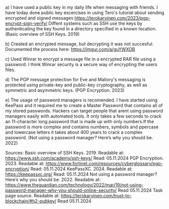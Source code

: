a) I have used a public key in my daily life when messaging with friends. I have today done public key excercises in using Tero's tutorial about sending encrypted and signed messages https://terokarvinen.com/2023/pgp-encrypt-sign-verify/ 
   Diffent systems such as SSH use the keys by authenticating the key found in a directory specified in a known location. (Basic overview of SSH Keys. 2019)

b) Created an encrypted message, but decrypting it was not succesful. Documented the process here: https://imgur.com/a/guYWXOB

c) Used  Winrar to encrypt a message file in a encrypted RAR file using a password. I think Winrar security is a  secure way of encrypting the users files.

d) The PGP message protection for Eve and Mallory's messaging is protected using private-key and public-key cryptography, as well as symmetric and asymmetric keys. (PGP Encryption. 2023)

e) The usage of password managers is recomended. I have started using KeePass and it required me to create a Master Password that contains all of my stored passwords. Hackers can target people that arent using password managers easily with automated tools. 
   It only takes a few seconds to crack an 11-character long password that is made up with only numbers.If the password is more complex and contains numbers, symbols and ppercase and lowercase letters it takes about 400 years to crack a complex password. 
   (Not using a password manager? Here’s why you should be. 2022)



Sources:
Basic overview of SSH Keys. 2019. Readable at: https://www.ssh.com/academy/ssh-keys/ Read: 05.11.2024
PGP Encryption. 2023. Readable at: https://www.fortinet.com/resources/cyberglossary/pgp-encryption/ Read: 05.11.2024
KeePassXC. 2024. Readable at: https://keepassxc.org/ Read: 05.11.2024
Not using a password manager? Here’s why you should be. 2022. Readable at: https://www.theguardian.com/technology/2022/mar/19/not-using-password-manager-why-you-should-online-security/ Read 05.11.2024
Task page source. Readable at: https://terokarvinen.com/trust-to-blockchain/#h2-pubkey/ Read 05.11.2024

